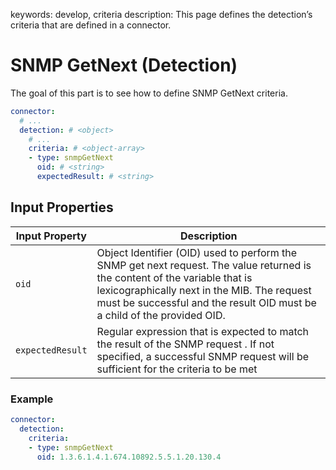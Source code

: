 keywords: develop, criteria
description: This page defines the detection’s criteria that are defined in a connector.

# SNMP GetNext (Detection)

The goal of this part is to see how to define SNMP GetNext criteria.

```yaml
connector:
  # ...
  detection: # <object>
    # ...
    criteria: # <object-array>
    - type: snmpGetNext
      oid: # <string>
      expectedResult: # <string>
```

## Input Properties

| Input Property | Description |
| -------------- | ----------- |
| `oid` | Object Identifier (OID) used to perform the SNMP get next request. The value returned is the content of the variable that is lexicographically next in the MIB. The request must be successful and the result OID must be a child of the provided OID. |
| `expectedResult` | Regular expression that is expected to match the result of the SNMP request . If not specified, a successful SNMP request will be sufficient for the criteria to be met |

### Example

```yaml
connector:
  detection:
    criteria:
    - type: snmpGetNext
      oid: 1.3.6.1.4.1.674.10892.5.5.1.20.130.4
```
